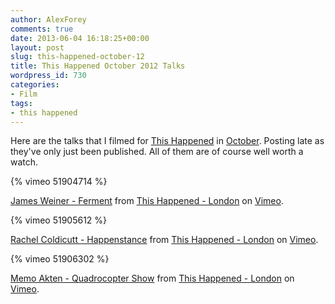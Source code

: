 ```yaml
---
author: AlexForey
comments: true
date: 2013-06-04 16:18:25+00:00
layout: post
slug: this-happened-october-12
title: This Happened October 2012 Talks
wordpress_id: 730
categories:
- Film
tags:
- this happened
---
```


Here are the talks that I filmed for [This Happened](http://www.thishappened.org) in [October](http://www.thishappened.org/events/london-13). Posting late as they've only just been published. All of them are of course well worth a watch.

{% vimeo 51904714 %}

[James Weiner - Ferment](http://vimeo.com/51904714) from [This Happened - London](http://vimeo.com/thlondon) on [Vimeo](http://vimeo.com).

{% vimeo 51905612 %}

[Rachel Coldicutt - Happenstance](http://vimeo.com/51905612) from [This Happened - London](http://vimeo.com/thlondon) on [Vimeo](http://vimeo.com).

{% vimeo 51906302 %}

[Memo Akten - Quadrocopter Show](http://vimeo.com/51906302) from [This Happened - London](http://vimeo.com/thlondon) on [Vimeo](http://vimeo.com).
